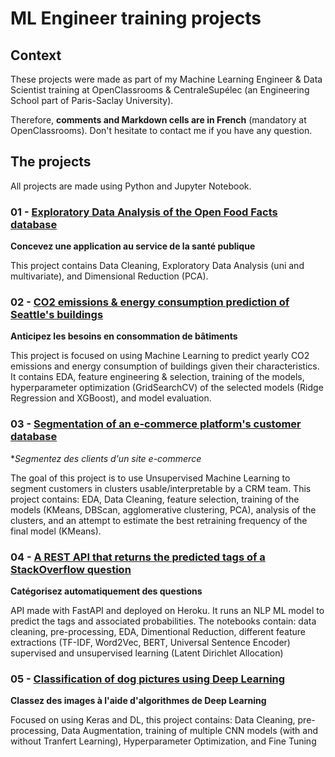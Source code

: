 # ML Engineer training projects

## Context
These projects were made as part of my Machine Learning Engineer & Data Scientist training at OpenClassrooms & CentraleSupélec (an Engineering School part of Paris-Saclay University).

Therefore, **comments and Markdown cells are in French** (mandatory at OpenClassrooms). Don't hesitate to contact me if you have any question.

## The projects

All projects are made using Python and Jupyter Notebook.

### 01 - [Exploratory Data Analysis of the Open Food Facts database](https://github.com/fauconnier-n/ML-Engineer-OpenClassrooms-projects/tree/main/01%20-%20Concevez%20une%20application%20au%20service%20de%20la%20sant%C3%A9%20publique)

**Concevez une application au service de la santé publique**

This project contains Data Cleaning, Exploratory Data Analysis (uni and multivariate), and Dimensional Reduction (PCA).

### 02 - [CO2 emissions & energy consumption prediction of Seattle's buildings](https://github.com/fauconnier-n/ML-Engineer-OpenClassrooms-projects/tree/main/02%20-%20Anticipez%20les%20besoins%20en%20consommation%20de%20b%C3%A2timents)

**Anticipez les besoins en consommation de bâtiments**

This project is focused on using Machine Learning to predict yearly CO2 emissions and energy consumption of buildings given their characteristics.
It contains EDA, feature engineering & selection, training of the models, hyperparameter optimization (GridSearchCV) of the selected models (Ridge Regression and XGBoost), and model evaluation.

### 03 - [Segmentation of an e-commerce platform's customer database](https://github.com/fauconnier-n/ML-Engineer-OpenClassrooms-projects/tree/main/03%20-%20Segmentez%20des%20clients%20d'un%20site%20e-commerce)

**Segmentez des clients d'un site e-commerce*

The goal of this project is to use Unsupervised Machine Learning to segment customers in clusters usable/interpretable by a CRM team.
This project contains: EDA, Data Cleaning, feature selection, training of the models (KMeans, DBScan, agglomerative clustering, PCA), analysis of the clusters, and an attempt to estimate the best retraining frequency of the final model (KMeans).

### 04 - [A REST API that returns the predicted tags of a StackOverflow question](https://github.com/fauconnier-n/ML-Engineer-OpenClassrooms-projects/tree/main/04%20-%20Cat%C3%A9gorisez%20automatiquement%20des%20questions)

**Catégorisez automatiquement des questions**

API made with FastAPI and deployed on Heroku. It runs an NLP ML model to predict the tags and associated probabilities.
The notebooks contain: data cleaning, pre-processing, EDA, Dimentional Reduction, different feature extractions (TF-IDF, Word2Vec, BERT, Universal Sentence Encoder) supervised and unsupervised learning (Latent Dirichlet Allocation)

### 05 - [Classification of dog pictures using Deep Learning](https://github.com/fauconnier-n/ML-Engineer-OpenClassrooms-projects/tree/main/05%20-%20Classez%20des%20images%20%C3%A0%20l'aide%20d'algorithmes%20de%20Deep%20Learning)

**Classez des images à l'aide d'algorithmes de Deep Learning**

Focused on using Keras and DL, this project contains: Data Cleaning, pre-processing, Data Augmentation, training of multiple CNN models (with and without Tranfert Learning), Hyperparameter Optimization, and Fine Tuning
